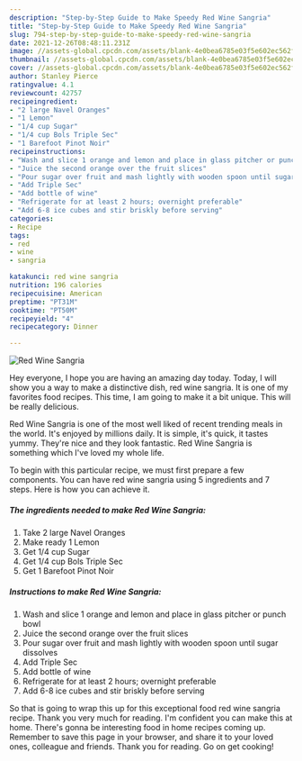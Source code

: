 ```yaml
---
description: "Step-by-Step Guide to Make Speedy Red Wine Sangria"
title: "Step-by-Step Guide to Make Speedy Red Wine Sangria"
slug: 794-step-by-step-guide-to-make-speedy-red-wine-sangria
date: 2021-12-26T08:48:11.231Z
image: //assets-global.cpcdn.com/assets/blank-4e0bea6785e03f5e602ec562f230caae08da540cada707380b4fe1bbebba43da.png
thumbnail: //assets-global.cpcdn.com/assets/blank-4e0bea6785e03f5e602ec562f230caae08da540cada707380b4fe1bbebba43da.png
cover: //assets-global.cpcdn.com/assets/blank-4e0bea6785e03f5e602ec562f230caae08da540cada707380b4fe1bbebba43da.png
author: Stanley Pierce
ratingvalue: 4.1
reviewcount: 42757
recipeingredient:
- "2 large Navel Oranges"
- "1 Lemon"
- "1/4 cup Sugar"
- "1/4 cup Bols Triple Sec"
- "1 Barefoot Pinot Noir"
recipeinstructions:
- "Wash and slice 1 orange and lemon and place in glass pitcher or punch bowl"
- "Juice the second orange over the fruit slices"
- "Pour sugar over fruit and mash lightly with wooden spoon until sugar dissolves"
- "Add Triple Sec"
- "Add bottle of wine"
- "Refrigerate for at least 2 hours; overnight preferable"
- "Add 6-8 ice cubes and stir briskly before serving"
categories:
- Recipe
tags:
- red
- wine
- sangria

katakunci: red wine sangria 
nutrition: 196 calories
recipecuisine: American
preptime: "PT31M"
cooktime: "PT50M"
recipeyield: "4"
recipecategory: Dinner

---
```



![Red Wine Sangria](//assets-global.cpcdn.com/assets/blank-4e0bea6785e03f5e602ec562f230caae08da540cada707380b4fe1bbebba43da.png)

Hey everyone, I hope you are having an amazing day today. Today, I will show you a way to make a distinctive dish, red wine sangria. It is one of my favorites food recipes. This time, I am going to make it a bit unique. This will be really delicious.



Red Wine Sangria is one of the most well liked of recent trending meals in the world. It's enjoyed by millions daily. It is simple, it's quick, it tastes yummy. They're nice and they look fantastic. Red Wine Sangria is something which I've loved my whole life.


To begin with this particular recipe, we must first prepare a few components. You can have red wine sangria using 5 ingredients and 7 steps. Here is how you can achieve it.

<!--inarticleads1-->

##### The ingredients needed to make Red Wine Sangria:

1. Take 2 large Navel Oranges
1. Make ready 1 Lemon
1. Get 1/4 cup Sugar
1. Get 1/4 cup Bols Triple Sec
1. Get 1 Barefoot Pinot Noir




<!--inarticleads2-->

##### Instructions to make Red Wine Sangria:

1. Wash and slice 1 orange and lemon and place in glass pitcher or punch bowl
1. Juice the second orange over the fruit slices
1. Pour sugar over fruit and mash lightly with wooden spoon until sugar dissolves
1. Add Triple Sec
1. Add bottle of wine
1. Refrigerate for at least 2 hours; overnight preferable
1. Add 6-8 ice cubes and stir briskly before serving




So that is going to wrap this up for this exceptional food red wine sangria recipe. Thank you very much for reading. I'm confident you can make this at home. There's gonna be interesting food in home recipes coming up. Remember to save this page in your browser, and share it to your loved ones, colleague and friends. Thank you for reading. Go on get cooking!
